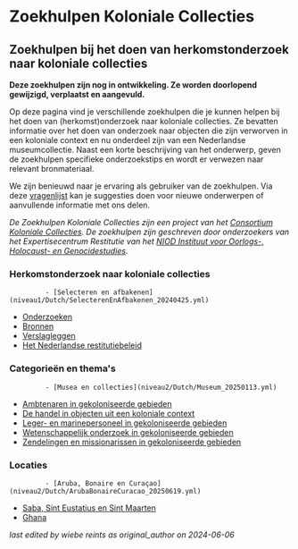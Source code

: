 
# Zoekhulpen Koloniale Collecties


## Zoekhulpen bij het doen van herkomstonderzoek naar koloniale collecties

**Deze zoekhulpen zijn nog in ontwikkeling. Ze worden doorlopend gewijzigd, verplaatst en aangevuld.** 

Op deze pagina vind je verschillende zoekhulpen die je kunnen helpen bij het doen van (herkomst)onderzoek naar koloniale collecties. Ze bevatten informatie over het doen van onderzoek naar objecten die zijn verworven in een koloniale context en nu onderdeel zijn van een Nederlandse museumcollectie. Naast een korte beschrijving van het onderwerp, geven de zoekhulpen specifieke onderzoekstips en wordt er verwezen naar relevant bronmateriaal.

We zijn benieuwd naar je ervaring als gebruiker van de zoekhulpen. Via deze [vragenlijst](https://forms.office.com/Pages/ResponsePage.aspx?id=yFCH6vTj9U-kP-iCC-CffhqoDmWSdt9Fjwp6_b0ouT9UMDFNOEJBNEJaTzdBTlhUNEJJVjdGT0VKNC4u) kan je suggesties doen voor nieuwe onderwerpen of aanvullende informatie met ons delen.

_De Zoekhulpen Koloniale Collecties zijn een project van het [Consortium Koloniale Collecties](https://www.colonialcollections.nl/). De zoekhulpen zijn geschreven door onderzoekers van het Expertisecentrum Restitutie van het [NIOD Instituut voor Oorlogs-, Holocaust- en Genocidestudies](https://www.niod.nl/onderzoek/expertisecentrum-restitutie)._


### Herkomstonderzoek naar koloniale collecties
             - [Selecteren en afbakenen](niveau1/Dutch/SelecterenEnAfbakenen_20240425.yml)  
 - [Onderzoeken](niveau1/Dutch/Onderzoeken_20240425.yml)  
 - [Bronnen](niveau1/Dutch/Bronnen_20240425.yml)  
 - [Verslagleggen](niveau1/Dutch/Verslagleggen_20240501.yml)  
 - [Het Nederlandse restitutiebeleid](niveau1/Dutch/RestitutionPolicy_20250123.yml)  

### Categorieën en thema's
             - [Musea en collecties](niveau2/Dutch/Museum_20250113.yml)  
 - [Ambtenaren in gekoloniseerde gebieden](niveau2/Dutch/Ambtenaren_20240320.yml)  
 - [De handel in objecten uit een koloniale context](niveau2/Dutch/Handel_20240326.yml)  
 - [Leger- en marinepersoneel in gekoloniseerde gebieden](niveau2/Dutch/LegerEnMarine_20240326.yml)  
 - [Wetenschappelijk onderzoek in gekoloniseerde gebieden](niveau2/Dutch/Science_20240814.yml)  
 - [Zendelingen en missionarissen in gekoloniseerde gebieden](niveau2/Dutch/ZendingEnMissie_20240326.yml)  

### Locaties
             - [Aruba, Bonaire en Curaçao](niveau2/Dutch/ArubaBonaireCuracao_20250619.yml)  
 - [Saba, Sint Eustatius en Sint Maarten](niveau2/Dutch/SabaStEustatiusStMaarten_202501619.yml)  
 - [Ghana](niveau2/Dutch/SabaStEustatiusStMaarten_20250901.yml)  

        

_last edited by wiebe reints as original_author on 2024-06-06_
        